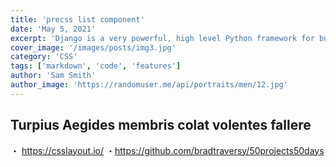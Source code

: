 ```yaml
---
title: 'precss list component'
date: 'May 5, 2021'
excerpt: 'Django is a very powerful, high level Python framework for building web applications'
cover_image: '/images/posts/img3.jpg'
category: 'CSS'
tags: ['markdown', 'code', 'features']
author: 'Sam Smith'
author_image: 'https://randomuser.me/api/portraits/men/12.jpg'
---
```



## Turpius Aegides membris colat volentes fallere
・ https://csslayout.io/
・https://github.com/bradtraversy/50projects50days